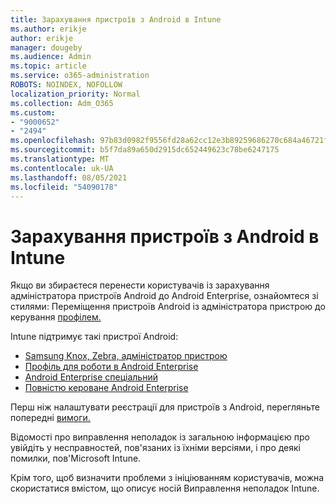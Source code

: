 ```yaml
---
title: Зарахування пристроїв з Android в Intune
ms.author: erikje
author: erikje
manager: dougeby
ms.audience: Admin
ms.topic: article
ms.service: o365-administration
ROBOTS: NOINDEX, NOFOLLOW
localization_priority: Normal
ms.collection: Adm_O365
ms.custom:
- "9000652"
- "2494"
ms.openlocfilehash: 97b83d0982f9556fd28a62cc12e3b89259686270c684a46721f0ef3d683e5ae6
ms.sourcegitcommit: b5f7da89a650d2915dc652449623c78be6247175
ms.translationtype: MT
ms.contentlocale: uk-UA
ms.lasthandoff: 08/05/2021
ms.locfileid: "54090178"
---
```

# <a name="enrolling-android-devices-into-intune"></a>Зарахування пристроїв з Android в Intune

Якщо ви збираєтеся перенести користувачів із зарахування адміністратора пристроїв Android до Android Enterprise, ознайомтеся зі стилями: Переміщення пристроїв Android із адміністратора пристрою до керування [профілем.](https://docs.microsoft.com/mem/intune/enrollment/android-move-device-admin-work-profile)

Intune підтримує такі пристрої Android:  

- [Samsung Knox, Zebra, адміністратор пристрою](https://docs.microsoft.com/mem/intune/enrollment/android-enroll-device-administrator)
- [Профіль для роботи в Android Enterprise](https://docs.microsoft.com/mem/intune/enrollment/android-enterprise-overview)
- [Android Enterprise спеціальний](https://docs.microsoft.com/mem/intune/enrollment/android-dedicated-devices-fully-managed-enroll)
- [Повністю кероване Android Enterprise](https://docs.microsoft.com/mem/intune/enrollment/android-fully-managed-enroll)

Перш ніж налаштувати реєстрації для пристроїв з Android, перегляньте попередні [вимоги.](https://docs.microsoft.com/intune/enrollment/android-enroll)  

Відомості про виправлення неполадок із загальною інформацією про увійдіть [](https://docs.microsoft.com/mem/intune/enrollment/troubleshoot-android-enrollment)у несправностей, пов'язаних із їхніми версіями, і про деякі помилки, пов'Microsoft Intune.

Крім того, щоб визначити проблеми з ініціюванням користувачів, можна скористатися вмістом, що описує носій Виправлення неполадок Intune.
